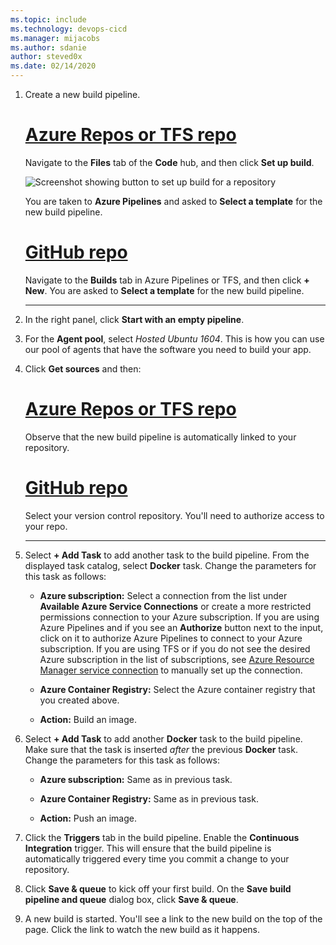 ```yaml
---
ms.topic: include
ms.technology: devops-cicd
ms.manager: mijacobs
ms.author: sdanie
author: steved0x
ms.date: 02/14/2020
---
```


[//]: # "TODO: Restore use of includes when we get support for using them in a list."

1. Create a new build pipeline.

   # [Azure Repos or TFS repo](#tab/vsts)

   Navigate to the **Files** tab of the **Code** hub, and then click **Set up build**.

   ![Screenshot showing button to set up build for a repository](../media/set-up-first-build-from-code-hub.png)

   You are taken to **Azure Pipelines** and asked to **Select a template** for the new build pipeline.

   # [GitHub repo](#tab/github)

   Navigate to the **Builds** tab in Azure Pipelines or TFS, and then click **+ New**. You are asked to **Select a template** for the new build pipeline.

   ***

2. In the right panel, click **Start with an empty pipeline**.

3. For the **Agent pool**, select _Hosted Ubuntu 1604_. This is how you can use our pool of agents that have the software you need to build your app.

4. Click **Get sources** and then:

   # [Azure Repos or TFS repo](#tab/vsts)

   Observe that the new build pipeline is automatically linked to your repository.

   # [GitHub repo](#tab/github)

   Select your version control repository. You'll need to authorize access to your repo.

   ***

5. Select **+ Add Task** to add another task to the build pipeline. From the displayed task catalog, select **Docker** task. Change the parameters for this task as follows:

   - **Azure subscription:** Select a connection from the list under **Available Azure Service Connections** or create a more restricted permissions connection to your Azure subscription. If you are using Azure Pipelines and if you see an **Authorize** button next to the input, click on it to authorize Azure Pipelines to connect to your Azure subscription. If you are using TFS or if you do not see
     the desired Azure subscription in the list of subscriptions, see [Azure Resource Manager service connection](../../library/connect-to-azure.md) to manually set up the connection.

   - **Azure Container Registry:** Select the Azure container registry that you created above.

   - **Action:** Build an image.

6. Select **+ Add Task** to add another **Docker** task to the build pipeline.
   Make sure that the task is inserted _after_ the previous **Docker** task. Change the parameters for this task as follows:

   - **Azure subscription:** Same as in previous task.

   - **Azure Container Registry:** Same as in previous task.

   - **Action:** Push an image.

7. Click the **Triggers** tab in the build pipeline. Enable the **Continuous Integration** trigger. This will ensure that the build pipeline is automatically triggered every time you commit a change to your repository.

8. Click **Save & queue** to kick off your first build. On the **Save build pipeline and queue** dialog box, click **Save & queue**.

9. A new build is started. You'll see a link to the new build on the top of the page. Click the link to watch the new build as it happens.

[//]: # "TODO:> [!TIP]"
[//]: # "TODO:> To learn more about GitHub CI builds, see [Define CI build pipeline for your Git repo](#"
